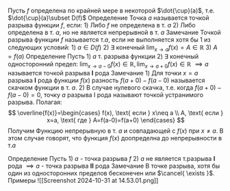 Пусть
	$f$ определена по крайней мере в некоторой $\dot{\cup}(a)$, т.е. $\dot{\cup}(a)\subset D(f)$
Определение
	Точка $a$ называется точкой разрыва функции $f$, если:
		1) Либо $f$ не определена в т. $a$
		2) Либо определена в т. $a$, но не является непрерывной в т. $a$
Замечание
	Точкой разрыва функции $f$ называется т.$a$, если не выполняется хотя бы 1 из следующих условий:
		1) $a\in D(f)$
		2) $\exists\text{ конечный }\lim_{ x \to a }f(x)=A\in \mathbb{R}$
		3) $A=f(a)$
Определение
	Пусть
		1) $a$ т. разрыва функции
		2) $\exists\text{ конечный односторонний предел: }\lim_{ x \to a-0 }f(x)\in \mathbb{R}, \lim_{ x \to a+0 }f(x)\in \mathbb{R}$
	$\implies a$ называется точкой разрыва $\mathbf{I}$ рода
Замечание
	1) Для точки $x=a$ разрыва $\mathbf{I}$ рода функции $f(x)$ разность $f(a+0)-f(a-0)$ называется скачком функции в т. $a$.
	2) В случае нулевого скачка, т.е. когда $f(a+0)-f(a-0)=0$, точку $a$ разрыва $\mathrm{I}$ рода называют точкой устранимого разрыва. Полагая:
$$
\overline{f(x)}=\begin{cases} f(x), \text{ если } x\neq a \\ A, \text{ если } x=a, \text{ где } A=f(a-0)=f(a+0) \end{cases}
$$
Получим
	 Функцию непрерывную в т. $a$ и совпадающей с $f(x)$ при $x\neq a$. В этом случае говорят, что функция $f(x)$ доопределна до непрерывности в т.$a$

Определение
	Пусть
		1) $a$ - точка разрыва $f$
		2) $a$ не является т.разрыва $\mathbf{I}$ рода
	$\implies a$ - точка разрыва $\mathbf{II}$ рода
Замечание
	В точке разрыва, хотя бы один из односторонних пределов бесконечен или $\cancel{ \exists }$.
Примеры
	![[Screenshot 2024-10-31 at 14.53.01.png]]